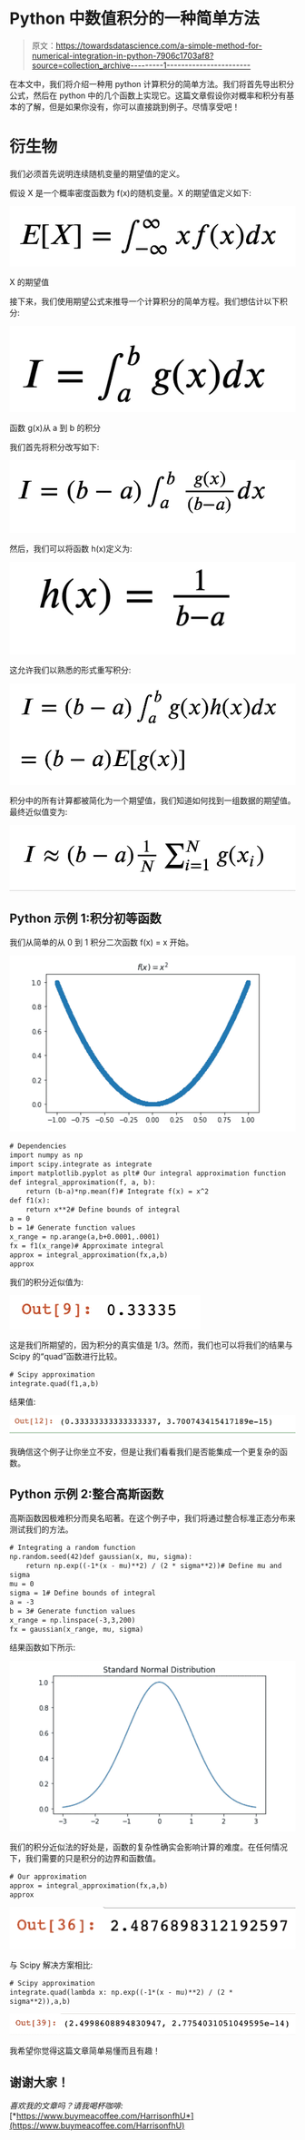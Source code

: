 # Python 中数值积分的一种简单方法

> 原文：<https://towardsdatascience.com/a-simple-method-for-numerical-integration-in-python-7906c1703af8?source=collection_archive---------1----------------------->

在本文中，我们将介绍一种用 python 计算积分的简单方法。我们将首先导出积分公式，然后在 python 中的几个函数上实现它。这篇文章假设你对概率和积分有基本的了解，但是如果你没有，你可以直接跳到例子。尽情享受吧！

# 衍生物

我们必须首先说明连续随机变量的期望值的定义。

假设 X 是一个概率密度函数为 f(x)的随机变量。X 的期望值定义如下:

![](img/13212ded8d1886ba4041f3f7defb4755.png)

X 的期望值

接下来，我们使用期望公式来推导一个计算积分的简单方程。我们想估计以下积分:

![](img/407d237e053800c9d9c7b2ece4f7b589.png)

函数 g(x)从 a 到 b 的积分

我们首先将积分改写如下:

![](img/59726c3f63e2ff842910dbbb67534610.png)

然后，我们可以将函数 h(x)定义为:

![](img/b5cb6e1d36f29885b57e69c1f75ac4c4.png)

这允许我们以熟悉的形式重写积分:

![](img/c5aab422f6a5c055e8d8c208da835ee0.png)

积分中的所有计算都被简化为一个期望值，我们知道如何找到一组数据的期望值。最终近似值变为:

![](img/2dba09d785f29afc97e46111b2a53282.png)

## **Python 示例 1:积分初等函数**

我们从简单的从 0 到 1 积分二次函数 f(x) = x 开始。

![](img/dab1cc76e915ed5d94d40fc59cd3cc4f.png)

```
# Dependencies
import numpy as np
import scipy.integrate as integrate
import matplotlib.pyplot as plt# Our integral approximation function
def integral_approximation(f, a, b):
    return (b-a)*np.mean(f)# Integrate f(x) = x^2
def f1(x):
    return x**2# Define bounds of integral
a = 0
b = 1# Generate function values
x_range = np.arange(a,b+0.0001,.0001)
fx = f1(x_range)# Approximate integral
approx = integral_approximation(fx,a,b)
approx
```

我们的积分近似值为:

![](img/4ef54d4e53979b13f6aacc87dfff69c6.png)

这是我们所期望的，因为积分的真实值是 1/3。然而，我们也可以将我们的结果与 Scipy 的“quad”函数进行比较。

```
# Scipy approximation
integrate.quad(f1,a,b)
```

结果值:

![](img/83acb705e5e1c3928d934a287bd397f1.png)

我确信这个例子让你坐立不安，但是让我们看看我们是否能集成一个更复杂的函数。

## **Python 示例 2:整合高斯函数**

高斯函数因极难积分而臭名昭著。在这个例子中，我们将通过整合标准正态分布来测试我们的方法。

```
# Integrating a random function
np.random.seed(42)def gaussian(x, mu, sigma):
    return np.exp((-1*(x - mu)**2) / (2 * sigma**2))# Define mu and sigma
mu = 0
sigma = 1# Define bounds of integral
a = -3
b = 3# Generate function values
x_range = np.linspace(-3,3,200)
fx = gaussian(x_range, mu, sigma)
```

结果函数如下所示:

![](img/2566bed6de4787c53492da78d2df46d4.png)

我们的积分近似法的好处是，函数的复杂性确实会影响计算的难度。在任何情况下，我们需要的只是积分的边界和函数值。

```
# Our approximation
approx = integral_approximation(fx,a,b)
approx
```

![](img/4a023ead6e191bf9859e488fc7fea8d8.png)

与 Scipy 解决方案相比:

```
# Scipy approximation
integrate.quad(lambda x: np.exp((-1*(x - mu)**2) / (2 * sigma**2)),a,b)
```

![](img/4871887c54b76db5cb2416d4183460a7.png)

我希望你觉得这篇文章简单易懂而且有趣！

## 谢谢大家！

*喜欢我的文章吗？请我喝杯咖啡:*[*https://www.buymeacoffee.com/HarrisonfhU*](https://www.buymeacoffee.com/HarrisonfhU)